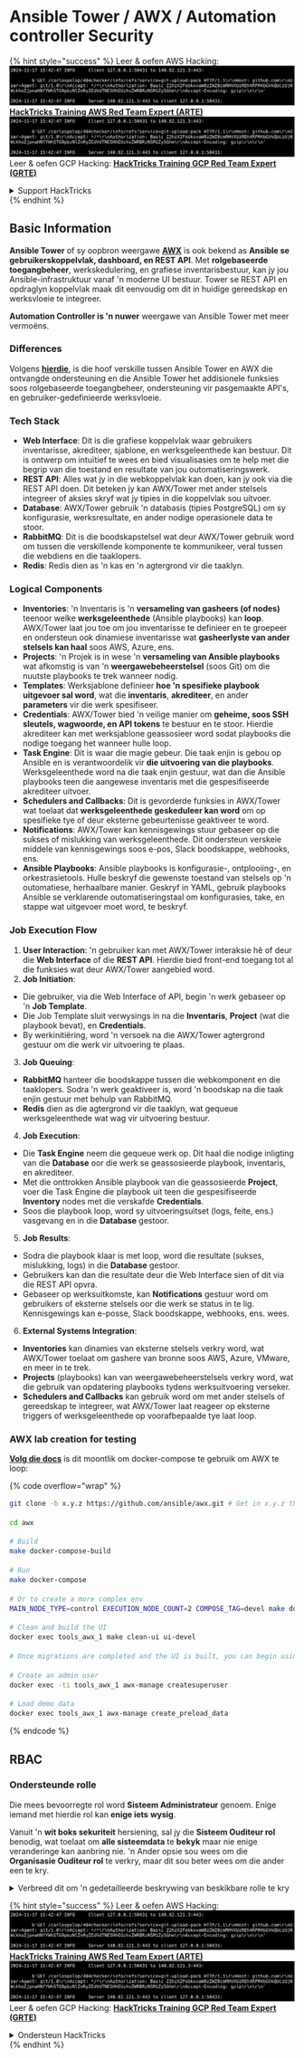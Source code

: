 # Ansible Tower / AWX / Automation controller Security

{% hint style="success" %}
Leer & oefen AWS Hacking:<img src="../.gitbook/assets/image (1).png" alt="" data-size="line">[**HackTricks Training AWS Red Team Expert (ARTE)**](https://training.hacktricks.xyz/courses/arte)<img src="../.gitbook/assets/image (1).png" alt="" data-size="line">\
Leer & oefen GCP Hacking: <img src="../.gitbook/assets/image (2).png" alt="" data-size="line">[**HackTricks Training GCP Red Team Expert (GRTE)**<img src="../.gitbook/assets/image (2).png" alt="" data-size="line">](https://training.hacktricks.xyz/courses/grte)

<details>

<summary>Support HackTricks</summary>

* Kyk na die [**subskripsie planne**](https://github.com/sponsors/carlospolop)!
* **Sluit aan by die** 💬 [**Discord groep**](https://discord.gg/hRep4RUj7f) of die [**telegram groep**](https://t.me/peass) of **volg** ons op **Twitter** 🐦 [**@hacktricks\_live**](https://twitter.com/hacktricks\_live)**.**
* **Deel hacking truuks deur PR's in te dien na die** [**HackTricks**](https://github.com/carlospolop/hacktricks) en [**HackTricks Cloud**](https://github.com/carlospolop/hacktricks-cloud) github repos.

</details>
{% endhint %}

## Basic Information

**Ansible Tower** of sy oopbron weergawe [**AWX**](https://github.com/ansible/awx) is ook bekend as **Ansible se gebruikerskoppelvlak, dashboard, en REST API**. Met **rolgebaseerde toegangbeheer**, werkskedulering, en grafiese inventarisbestuur, kan jy jou Ansible-infrastruktuur vanaf 'n moderne UI bestuur. Tower se REST API en opdraglyn koppelvlak maak dit eenvoudig om dit in huidige gereedskap en werksvloeie te integreer.

**Automation Controller is 'n nuwer** weergawe van Ansible Tower met meer vermoëns.

### Differences

Volgens [**hierdie**](https://blog.devops.dev/ansible-tower-vs-awx-under-the-hood-65cfec78db00), is die hoof verskille tussen Ansible Tower en AWX die ontvangde ondersteuning en die Ansible Tower het addisionele funksies soos rolgebaseerde toegangbeheer, ondersteuning vir pasgemaakte API's, en gebruiker-gedefinieerde werksvloeie.

### Tech Stack

* **Web Interface**: Dit is die grafiese koppelvlak waar gebruikers inventarisse, akrediteer, sjablone, en werksgeleenthede kan bestuur. Dit is ontwerp om intuïtief te wees en bied visualisasies om te help met die begrip van die toestand en resultate van jou outomatiseringswerk.
* **REST API**: Alles wat jy in die webkoppelvlak kan doen, kan jy ook via die REST API doen. Dit beteken jy kan AWX/Tower met ander stelsels integreer of aksies skryf wat jy tipies in die koppelvlak sou uitvoer.
* **Database**: AWX/Tower gebruik 'n databasis (tipies PostgreSQL) om sy konfigurasie, werksresultate, en ander nodige operasionele data te stoor.
* **RabbitMQ**: Dit is die boodskapstelsel wat deur AWX/Tower gebruik word om tussen die verskillende komponente te kommunikeer, veral tussen die webdiens en die taaklopers.
* **Redis**: Redis dien as 'n kas en 'n agtergrond vir die taaklyn.

### Logical Components

* **Inventories**: 'n Inventaris is 'n **versameling van gasheers (of nodes)** teenoor welke **werksgeleenthede** (Ansible playbooks) kan **loop**. AWX/Tower laat jou toe om jou inventarisse te definieer en te groepeer en ondersteun ook dinamiese inventarisse wat **gasheerlyste van ander stelsels kan haal** soos AWS, Azure, ens.
* **Projects**: 'n Projek is in wese 'n **versameling van Ansible playbooks** wat afkomstig is van 'n **weergawebeheerstelsel** (soos Git) om die nuutste playbooks te trek wanneer nodig.
* **Templates**: Werksjablone definieer **hoe 'n spesifieke playbook uitgevoer sal word**, wat die **inventaris**, **akrediteer**, en ander **parameters** vir die werk spesifiseer.
* **Credentials**: AWX/Tower bied 'n veilige manier om **geheime, soos SSH sleutels, wagwoorde, en API tokens** te bestuur en te stoor. Hierdie akrediteer kan met werksjablone geassosieer word sodat playbooks die nodige toegang het wanneer hulle loop.
* **Task Engine**: Dit is waar die magie gebeur. Die taak enjin is gebou op Ansible en is verantwoordelik vir **die uitvoering van die playbooks**. Werksgeleenthede word na die taak enjin gestuur, wat dan die Ansible playbooks teen die aangewese inventaris met die gespesifiseerde akrediteer uitvoer.
* **Schedulers and Callbacks**: Dit is gevorderde funksies in AWX/Tower wat toelaat dat **werksgeleenthede geskeduleer kan word** om op spesifieke tye of deur eksterne gebeurtenisse geaktiveer te word.
* **Notifications**: AWX/Tower kan kennisgewings stuur gebaseer op die sukses of mislukking van werksgeleenthede. Dit ondersteun verskeie middele van kennisgewings soos e-pos, Slack boodskappe, webhooks, ens.
* **Ansible Playbooks**: Ansible playbooks is konfigurasie-, ontplooiing-, en orkestrasietools. Hulle beskryf die gewenste toestand van stelsels op 'n outomatiese, herhaalbare manier. Geskryf in YAML, gebruik playbooks Ansible se verklarende outomatiseringstaal om konfigurasies, take, en stappe wat uitgevoer moet word, te beskryf.

### Job Execution Flow

1. **User Interaction**: 'n gebruiker kan met AWX/Tower interaksie hê of deur die **Web Interface** of die **REST API**. Hierdie bied front-end toegang tot al die funksies wat deur AWX/Tower aangebied word.
2. **Job Initiation**:
* Die gebruiker, via die Web Interface of API, begin 'n werk gebaseer op 'n **Job Template**.
* Die Job Template sluit verwysings in na die **Inventaris**, **Project** (wat die playbook bevat), en **Credentials**.
* By werkinitiëring, word 'n versoek na die AWX/Tower agtergrond gestuur om die werk vir uitvoering te plaas.
3. **Job Queuing**:
* **RabbitMQ** hanteer die boodskappe tussen die webkomponent en die taaklopers. Sodra 'n werk geaktiveer is, word 'n boodskap na die taak enjin gestuur met behulp van RabbitMQ.
* **Redis** dien as die agtergrond vir die taaklyn, wat gequeue werksgeleenthede wat wag vir uitvoering bestuur.
4. **Job Execution**:
* Die **Task Engine** neem die gequeue werk op. Dit haal die nodige inligting van die **Database** oor die werk se geassosieerde playbook, inventaris, en akrediteer.
* Met die onttrokken Ansible playbook van die geassosieerde **Project**, voer die Task Engine die playbook uit teen die gespesifiseerde **Inventory** nodes met die verskafde **Credentials**.
* Soos die playbook loop, word sy uitvoeringsuitset (logs, feite, ens.) vasgevang en in die **Database** gestoor.
5. **Job Results**:
* Sodra die playbook klaar is met loop, word die resultate (sukses, mislukking, logs) in die **Database** gestoor.
* Gebruikers kan dan die resultate deur die Web Interface sien of dit via die REST API opvra.
* Gebaseer op werksuitkomste, kan **Notifications** gestuur word om gebruikers of eksterne stelsels oor die werk se status in te lig. Kennisgewings kan e-posse, Slack boodskappe, webhooks, ens. wees.
6. **External Systems Integration**:
* **Inventories** kan dinamies van eksterne stelsels verkry word, wat AWX/Tower toelaat om gashere van bronne soos AWS, Azure, VMware, en meer in te trek.
* **Projects** (playbooks) kan van weergawebeheerstelsels verkry word, wat die gebruik van opdatering playbooks tydens werksuitvoering verseker.
* **Schedulers and Callbacks** kan gebruik word om met ander stelsels of gereedskap te integreer, wat AWX/Tower laat reageer op eksterne triggers of werksgeleenthede op voorafbepaalde tye laat loop.

### AWX lab creation for testing

[**Volg die docs**](https://github.com/ansible/awx/blob/devel/tools/docker-compose/README.md) is dit moontlik om docker-compose te gebruik om AWX te loop:

{% code overflow="wrap" %}
```bash
git clone -b x.y.z https://github.com/ansible/awx.git # Get in x.y.z the latest release version

cd awx

# Build
make docker-compose-build

# Run
make docker-compose

# Or to create a more complex env
MAIN_NODE_TYPE=control EXECUTION_NODE_COUNT=2 COMPOSE_TAG=devel make docker-compose

# Clean and build the UI
docker exec tools_awx_1 make clean-ui ui-devel

# Once migrations are completed and the UI is built, you can begin using AWX. The UI can be reached in your browser at https://localhost:8043/#/home, and the API can be found at https://localhost:8043/api/v2.

# Create an admin user
docker exec -ti tools_awx_1 awx-manage createsuperuser

# Load demo data
docker exec tools_awx_1 awx-manage create_preload_data
```
{% endcode %}

## RBAC

### Ondersteunde rolle

Die mees bevoorregte rol word **Sisteem Administrateur** genoem. Enige iemand met hierdie rol kan **enige iets** **wysig**.

Vanuit 'n **wit boks sekuriteit** hersiening, sal jy die **Sisteem Ouditeur rol** benodig, wat toelaat om **alle sisteemdata** te **bekyk** maar nie enige veranderinge kan aanbring nie. 'n Ander opsie sou wees om die **Organisasie Ouditeur rol** te verkry, maar dit sou beter wees om die ander een te kry.

<details>

<summary>Verbreed dit om 'n gedetailleerde beskrywing van beskikbare rolle te kry</summary>

1. **Sisteem Administrateur**:
* Dit is die supergebruiker rol met toestemmings om toegang te verkry tot en enige hulpbron in die sisteem te wysig.
* Hulle kan alle organisasies, spanne, projekte, inventarisse, werksjablone, ens. bestuur.
2. **Sisteem Ouditeur**:
* Gebruikers met hierdie rol kan alle sisteemdata bekijk maar nie enige veranderinge aanbring nie.
* Hierdie rol is ontwerp vir nakoming en toesig.
3. **Organisasie Rolle**:
* **Admin**: Volle beheer oor die organisasie se hulpbronne.
* **Ouditeur**: Slegs lees toegang tot die organisasie se hulpbronne.
* **Lid**: Basiese lidmaatskap in 'n organisasie sonder enige spesifieke toestemmings.
* **Voer uit**: Kan werksjablone binne die organisasie uitvoer.
* **Lees**: Kan die organisasie se hulpbronne bekijk.
4. **Projekt Rolle**:
* **Admin**: Kan die projek bestuur en wysig.
* **Gebruik**: Kan die projek in 'n werksjabloon gebruik.
* **Opdateer**: Kan die projek opdateer met SCM (bronbeheer).
5. **Inventaris Rolle**:
* **Admin**: Kan die inventaris bestuur en wysig.
* **Ad Hoc**: Kan ad hoc opdragte op die inventaris uitvoer.
* **Opdateer**: Kan die inventarisbron opdateer.
* **Gebruik**: Kan die inventaris in 'n werksjabloon gebruik.
* **Lees**: Slegs lees toegang.
6. **Werksjabloon Rolle**:
* **Admin**: Kan die werksjabloon bestuur en wysig.
* **Voer uit**: Kan die werk uitvoer.
* **Lees**: Slegs lees toegang.
7. **Geloofsbriewe Rolle**:
* **Admin**: Kan die geloofsbriewe bestuur en wysig.
* **Gebruik**: Kan die geloofsbriewe in werksjablone of ander relevante hulpbronne gebruik.
* **Lees**: Slegs lees toegang.
8. **Span Rolle**:
* **Lid**: Deel van die span maar sonder enige spesifieke toestemmings.
* **Admin**: Kan die span se lede en geassosieerde hulpbronne bestuur.
9. **Werkvloei Rolle**:
* **Admin**: Kan die werkvloei bestuur en wysig.
* **Voer uit**: Kan die werkvloei uitvoer.
* **Lees**: Slegs lees toegang.

</details>

{% hint style="success" %}
Leer & oefen AWS Hacking:<img src="../.gitbook/assets/image (1).png" alt="" data-size="line">[**HackTricks Training AWS Red Team Expert (ARTE)**](https://training.hacktricks.xyz/courses/arte)<img src="../.gitbook/assets/image (1).png" alt="" data-size="line">\
Leer & oefen GCP Hacking: <img src="../.gitbook/assets/image (2).png" alt="" data-size="line">[**HackTricks Training GCP Red Team Expert (GRTE)**<img src="../.gitbook/assets/image (2).png" alt="" data-size="line">](https://training.hacktricks.xyz/courses/grte)

<details>

<summary>Ondersteun HackTricks</summary>

* Kyk na die [**subskripsie planne**](https://github.com/sponsors/carlospolop)!
* **Sluit aan by die** 💬 [**Discord groep**](https://discord.gg/hRep4RUj7f) of die [**telegram groep**](https://t.me/peass) of **volg** ons op **Twitter** 🐦 [**@hacktricks\_live**](https://twitter.com/hacktricks\_live)**.**
* **Deel hacking truuks deur PRs in te dien na die** [**HackTricks**](https://github.com/carlospolop/hacktricks) en [**HackTricks Cloud**](https://github.com/carlospolop/hacktricks-cloud) github repos.

</details>
{% endhint %}
